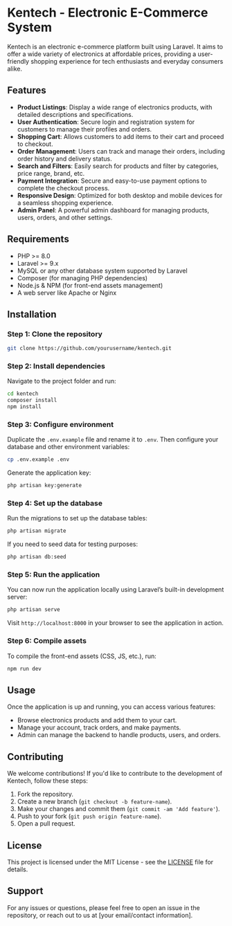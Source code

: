 # Kentech - Electronic E-Commerce System

Kentech is an electronic e-commerce platform built using Laravel. It aims to offer a wide variety of electronics at affordable prices, providing a user-friendly shopping experience for tech enthusiasts and everyday consumers alike.

## Features

- **Product Listings**: Display a wide range of electronics products, with detailed descriptions and specifications.
- **User Authentication**: Secure login and registration system for customers to manage their profiles and orders.
- **Shopping Cart**: Allows customers to add items to their cart and proceed to checkout.
- **Order Management**: Users can track and manage their orders, including order history and delivery status.
- **Search and Filters**: Easily search for products and filter by categories, price range, brand, etc.
- **Payment Integration**: Secure and easy-to-use payment options to complete the checkout process.
- **Responsive Design**: Optimized for both desktop and mobile devices for a seamless shopping experience.
- **Admin Panel**: A powerful admin dashboard for managing products, users, orders, and other settings.

## Requirements

- PHP >= 8.0
- Laravel >= 9.x
- MySQL or any other database system supported by Laravel
- Composer (for managing PHP dependencies)
- Node.js & NPM (for front-end assets management)
- A web server like Apache or Nginx

## Installation

### Step 1: Clone the repository

```bash
git clone https://github.com/yourusername/kentech.git
```

### Step 2: Install dependencies

Navigate to the project folder and run:

```bash
cd kentech
composer install
npm install
```

### Step 3: Configure environment

Duplicate the `.env.example` file and rename it to `.env`. Then configure your database and other environment variables:

```bash
cp .env.example .env
```

Generate the application key:

```bash
php artisan key:generate
```

### Step 4: Set up the database

Run the migrations to set up the database tables:

```bash
php artisan migrate
```

If you need to seed data for testing purposes:

```bash
php artisan db:seed
```

### Step 5: Run the application

You can now run the application locally using Laravel’s built-in development server:

```bash
php artisan serve
```

Visit `http://localhost:8000` in your browser to see the application in action.

### Step 6: Compile assets

To compile the front-end assets (CSS, JS, etc.), run:

```bash
npm run dev
```

## Usage

Once the application is up and running, you can access various features:

- Browse electronics products and add them to your cart.
- Manage your account, track orders, and make payments.
- Admin can manage the backend to handle products, users, and orders.

## Contributing

We welcome contributions! If you'd like to contribute to the development of Kentech, follow these steps:

1. Fork the repository.
2. Create a new branch (`git checkout -b feature-name`).
3. Make your changes and commit them (`git commit -am 'Add feature'`).
4. Push to your fork (`git push origin feature-name`).
5. Open a pull request.

## License

This project is licensed under the MIT License - see the [LICENSE](LICENSE) file for details.

## Support

For any issues or questions, please feel free to open an issue in the repository, or reach out to us at [your email/contact information].
